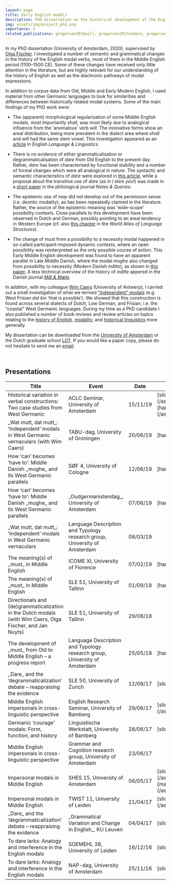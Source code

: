 ```yaml
---
layout: page
title: Early English modals
description: PhD dissertation on the historical development of the English modals
img: assets/img/project_phd.png
importance: 3
related_publications: gregersen2016will, gregersen2017oedare, gregersen2017larks, gregersen2018dcxg, gregersen2019maatte, caers&gregersen2019modals, gregersen2019review-wojtys, gregersen2020lgdeath, gregersen2020dissertation, gregersen2020review-evg, gregersen2021maatte, gregersen2022sof, gregersen2023regmod
---
```


In my PhD dissertation (University of Amsterdam, 2020), supervised by [Olga Fischer](https://en.wikipedia.org/wiki/Olga_Fischer), I investigated a number of semantic and grammatical changes in the history of the English modal verbs, most of them in the Middle English period (1100–1500 CE). Some of these changes have received only little attention in the literature, but are highly relevant for our understanding of the history of English as well as the diachronic pathways of modal expressions. 

In addition to corpus data from Old, Middle and Early Modern English, I used material from other Germanic languages to look for similarities and differences between historically related modal systems. Some of the main findings of my PhD work were:

- The (apparent) morphological regularisation of some Middle English modals, most importantly _shall_, was most likely due to analogical influence from the ‘anomalous’ verb _will_. The innovative forms show an areal distribution, being more prevalent in the dialect area where _shall_ and _will_ had the same stem vowel. This investigation appeared as an [article](https://doi.org/10.1017/S1360674322000053) in _English Language & Linguistics_.

- There is no evidence of either grammaticalisation or degrammaticalisation of _dare_ from Old English to the present day. Rather, _dare_ has been characterised by functional stability and a number of formal changes which were all analogical in nature. The syntactic and semantic characteristics of _dare_ were explored in [this article](https://doi.org/10.1515/stap-2017-0012), while a proposal about the transitive use of _dare_ (as in _I dare you!_) was made in a [short paper](https://doi.org/10.1093/notesj/gjx152) in the philological journal _Notes & Queries_.

- The epistemic use of _may_ did not develop out of the permission sense (i.e. deontic modality), as has been repeatedly claimed in the literature. Rather, the source of the epistemic meaning was ‘wide-scope’ possibility contexts. Close parallels to this development have been observed in Dutch and German, possibly pointing to an areal tendency in Western Europe (cf. also [this chapter](https://wals.info/chapter/76) in the _World Atlas of Language Structures_).

- The change of _must_ from a possibility to a necessity modal happened in so-called participant-imposed dynamic contexts, where an open possibility was reinterpreted as the only possible course of action. This Early Middle English development was found to have an apparent parallel in Late Middle Danish, where the modal _mughe_ also changed from possibility to necessity (Modern Danish _måtte_), as shown in [this paper](/assets/pdf/SOF_mughe.pdf). A less technical overview of the history of _måtte_ appered in the Danish journal _[Mål & Mæle](/assets/pdf/M&M_maa.pdf)_.

In addition, with my colleague [Wim Caers](https://researchportal.be/en/researcher/wim-caers) (University of Antwerp), I carried out a small investigation of what we termed [“independent” modals](https://doi.org/10.5117/nedtaa2019.3.005.caer) (e.g. West Frisian _dat kin_ ‘that is possible’). We showed that this construction is found across several dialects of Dutch, Low German, and Frisian, i.e. the “coastal” West Germanic languages. During my time as a PhD candidate I also published a number of book reviews and review articles on topics relating to the [history of English](https://doi.org/10.18148/hs/2020.v4i2.68), [modality](https://doi.org/10.1080/03740463.2020.1743582), and [historical linguistics](https://doi.org/10.1515/flih-2018-0012) more generally.

My dissertation can be downloaded from the [University of Amsterdam](https://hdl.handle.net/11245.1/0a5dbde6-7a43-4201-8037-eff81274178e) or the Dutch graduate school [LOT](https://www.lotpublications.nl/early-english-modals-form-function-and-analogy). If you would like a paper copy, please do not hesitate to send me an [email](mailto:s.gregersen@isfas.uni-kiel.de).



<br>
<h2>Presentations</h2>
<table>
<colgroup>
<col width="50%" />
<col width="30%" />
<col width="10%" />
<col width="10%" />
</colgroup>
<thead>
<tr class="header">
<th>Title</th>
<th>Event</th>
<th>Date</th>
<th>Downloads</th>
</tr>
</thead>
<tbody>
<tr>
<td markdown="span">Historical variation in verbal constructions: Two case studies from West Germanic</td>
<td markdown="span">ACLC Seminar, University of Amsterdam</td>
<td markdown="span">15/11/19</td>
<td markdown="span">[slides](/assets/pdf/pres/ACLC_variation_slides.pdf)<br>[handout](/assets/pdf/pres/ACLC_variation_refs.pdf)</td>
</tr>
<tr>
<td markdown="span">_Wat mutt, dat mutt_: ‘Independent’ modals in West Germanic vernaculars (with Wim Caers)</td>
<td markdown="span">TABU-dag, University of Groningen</td>
<td markdown="span">20/06/19</td>
<td markdown="span">[handout](/assets/pdf/pres/TABU_mutt.pdf)</td>
</tr>
<tr>
<td markdown="span">How ‘can’ becomes ‘have to’: Middle Danish _mughe_ and its West Germanic parallels</td>
<td markdown="span">SØF 4, University of Cologne</td>
<td markdown="span">12/06/19</td>
<td markdown="span">[handout](/assets/pdf/pres/SOF4_mughe.pdf)</td>
</tr>
<tr>
<td markdown="span">How ‘can’ becomes ‘have to’: Middle Danish _mughe_ and its West Germanic parallels</td>
<td markdown="span">_Oudgermanistendag_, University of Amsterdam</td>
<td markdown="span">07/06/19</td>
<td markdown="span">[handout](/assets/pdf/pres/Oudgerm_mughe.pdf)</td>
</tr>
<tr>
<td markdown="span">_Wat mutt, dat mutt_: ‘Independent’ modals in West Germanic vernaculars</td>
<td markdown="span">Language Description and Typology research group, University of Amsterdam</td>
<td markdown="span">08/03/19</td>
<td markdown="span"></td>
</tr>
<tr>
<td markdown="span">The meaning(s) of _must_ in Middle English</td>
<td markdown="span">ICOME XI, University of Florence</td>
<td markdown="span">07/02/19</td>
<td markdown="span">[handout](/assets/pdf/pres/ICOME11_must.pdf)</td>
</tr>
<tr>
<td markdown="span">The meaning(s) of _must_ in Middle English</td>
<td markdown="span">SLE 51, University of Tallinn</td>
<td markdown="span">01/09/18</td>
<td markdown="span">[handout](/assets/pdf/pres/SLE51_must.pdf)</td>
</tr>
<tr>
<td markdown="span">Directionals and (de)grammaticalization in the Dutch modals (with Wim Caers, Olga Fischer, and Jan Nuyts)</td>
<td markdown="span">SLE 51, University of Tallinn</td>
<td markdown="span">29/08/18</td>
<td markdown="span"></td>
</tr>
<tr>
<td markdown="span">The development of _must_ from Old to Middle English – a progress report</td>
<td markdown="span">Language Description and Typology research group, University of Amsterdam</td>
<td markdown="span">25/05/18</td>
<td markdown="span">[handout](/assets/pdf/pres/LDT_must.pdf)</td>
</tr>
<tr>
<td markdown="span">_Dare_ and the ‘degrammaticalization’ debate – reappraising the evidence</td>
<td markdown="span">SLE 50, University of Zurich</td>
<td markdown="span">12/09/17</td>
<td markdown="span">[slides](/assets/pdf/pres/SLE50_dare.pdf)</td>
</tr>
<tr>
<td markdown="span">Middle English impersonals in cross-linguistic perspective</td>
<td markdown="span">English Research Seminar, University of Bamberg</td>
<td markdown="span">29/06/17</td>
<td markdown="span">[slides](/assets/pdf/pres/Bamberg_impersonals.pdf)</td>
</tr>
<tr>
<td markdown="span">Germanic ‘courage’ modals: Form, function, and history</td>
<td markdown="span">Linguistische Werkstatt, University of Bamberg</td>
<td markdown="span">28/06/17</td>
<td markdown="span">[slides](/assets/pdf/pres/Bamberg_dare.pdf)</td>
</tr>
<tr>
<td markdown="span">Middle English impersonals in cross-linguistic perspective</td>
<td markdown="span">Grammar and Cognition research group, University of Amsterdam</td>
<td markdown="span">23/06/17</td>
<td markdown="span"></td>
</tr>
<tr>
<td markdown="span">Impersonal modals in Middle English</td>
<td markdown="span">SHES 15, University of Amsterdam</td>
<td markdown="span">06/05/17</td>
<td markdown="span">[slides](/assets/pdf/pres/SHES15_impersonals_slides.pdf)<br>[manuscript](/assets/pdf/pres/SHES15_impersonals_MS.pdf)</td>
</tr>
<tr>
<td markdown="span">Impersonal modals in Middle English</td>
<td markdown="span">TWIST 11, University of Leiden</td>
<td markdown="span">21/04/17</td>
<td markdown="span">[slides](/assets/pdf/pres/TWIST11_impersonals.pdf)</td>
</tr>
<tr>
<td markdown="span">_Dare_ and the ‘degrammaticalization’ debate – reappraising the evidence</td>
<td markdown="span">_Grammatical Variation and Change in English_, KU Leuven</td>
<td markdown="span">04/04/17</td>
<td markdown="span">[slides](/assets/pdf/pres/Leuven_dare.pdf)</td>
</tr>
<tr>
<td markdown="span">To dare larks: Analogy and interference in the English modals</td>
<td markdown="span">SOEMEHL 38, University of Leiden</td>
<td markdown="span">16/12/16</td>
<td markdown="span">[slides](/assets/pdf/pres/SOEMEHL38_dare.pdf)</td>
</tr>
<tr>
<td markdown="span">To dare larks: Analogy and interference in the English modals</td>
<td markdown="span">NAP-dag, University of Amsterdam</td>
<td markdown="span">25/11/16</td>
<td markdown="span">[slides](/assets/pdf/pres/NAP_dare.pdf)</td>
</tr>
</tbody>
</table>
<br>


